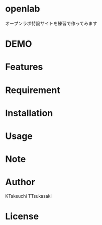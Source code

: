 # openlab
 
オープンラボ特設サイトを練習で作ってみます
 
# DEMO
 

 
# Features
 

 
# Requirement
 
 
# Installation


 
# Usage


 
# Note


 
# Author
KTakeuchi
TTsukasaki

 
# License

